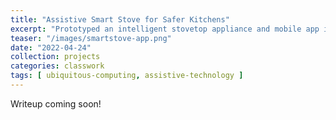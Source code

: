 ```yaml
---
title: "Assistive Smart Stove for Safer Kitchens"
excerpt: "Prototyped an intelligent stovetop appliance and mobile app interface to reduce risks of burns and falling objects while assisting with memory lapses in finding ingredients within the kitchen. Conducted Wizard of Oz study on prototype with student participants and collected usability information from interviews, performance, and the NASA-TLX."
teaser: "/images/smartstove-app.png"
date: "2022-04-24"
collection: projects
categories: classwork
tags: [ ubiquitous-computing, assistive-technology ]
---
```


Writeup coming soon!
